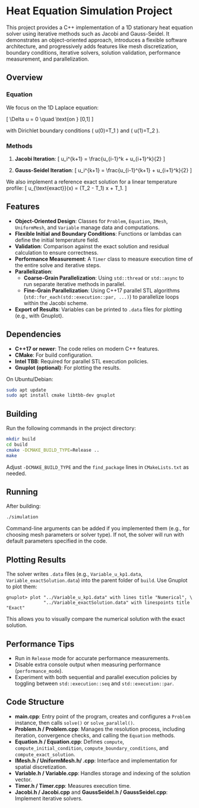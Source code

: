 # Heat Equation Simulation Project

This project provides a C++ implementation of a 1D stationary heat equation solver using iterative methods such as Jacobi and Gauss-Seidel. It demonstrates an object-oriented approach, introduces a flexible software architecture, and progressively adds features like mesh discretization, boundary conditions, iterative solvers, solution validation, performance measurement, and parallelization.

## Overview

### Equation

We focus on the 1D Laplace equation:

\[
\Delta u = 0 \quad \text{on } [0,1]
\]

with Dirichlet boundary conditions \( u(0)=T_1 \) and \( u(1)=T_2 \).

### Methods

1. **Jacobi Iteration**:
   \[
   u_i^{k+1} = \frac{u_{i-1}^k + u_{i+1}^k}{2}
   \]

2. **Gauss-Seidel Iteration**:
   \[
   u_i^{k+1} = \frac{u_{i-1}^{k+1} + u_{i+1}^k}{2}
   \]

We also implement a reference exact solution for a linear temperature profile:
\[
u_{\text{exact}}(x) = (T_2 - T_1) x + T_1.
\]

## Features

- **Object-Oriented Design**: Classes for `Problem`, `Equation`, `IMesh`, `UniformMesh`, and `Variable` manage data and computations.
- **Flexible Initial and Boundary Conditions**: Functions or lambdas can define the initial temperature field.
- **Validation**: Comparison against the exact solution and residual calculation to ensure correctness.
- **Performance Measurement**: A `Timer` class to measure execution time of the entire solve and iterative steps.
- **Parallelization**:
  - **Coarse-Grain Parallelization**: Using `std::thread` or `std::async` to run separate iterative methods in parallel.
  - **Fine-Grain Parallelization**: Using C++17 parallel STL algorithms (`std::for_each(std::execution::par, ...)`) to parallelize loops within the Jacobi scheme.
- **Export of Results**: Variables can be printed to `.data` files for plotting (e.g., with Gnuplot).

## Dependencies

- **C++17 or newer**: The code relies on modern C++ features.
- **CMake**: For build configuration.
- **Intel TBB**: Required for parallel STL execution policies.
- **Gnuplot (optional)**: For plotting the results.

On Ubuntu/Debian:
```bash
sudo apt update
sudo apt install cmake libtbb-dev gnuplot
```

## Building

Run the following commands in the project directory:

```bash
mkdir build
cd build
cmake -DCMAKE_BUILD_TYPE=Release ..
make
```

Adjust `-DCMAKE_BUILD_TYPE` and the `find_package` lines in `CMakeLists.txt` as needed.

## Running

After building:

```bash
./simulation
```

Command-line arguments can be added if you implemented them (e.g., for choosing mesh parameters or solver type). If not, the solver will run with default parameters specified in the code.

## Plotting Results

The solver writes `.data` files (e.g., `Variable_u_kp1.data`, `Variable_exactSolution.data`) into the parent folder of `build`. Use Gnuplot to plot them:

```gnuplot
gnuplot> plot "../Variable_u_kp1.data" with lines title "Numerical", \
              "../Variable_exactSolution.data" with linespoints title "Exact"
```

This allows you to visually compare the numerical solution with the exact solution.

## Performance Tips

- Run in `Release` mode for accurate performance measurements.
- Disable extra console output when measuring performance (`performance_mode`).
- Experiment with both sequential and parallel execution policies by toggling between `std::execution::seq` and `std::execution::par`.

## Code Structure

- **main.cpp**: Entry point of the program, creates and configures a `Problem` instance, then calls `solve()` or `solve_parallel()`.
- **Problem.h / Problem.cpp**: Manages the resolution process, including iteration, convergence checks, and calling the `Equation` methods.
- **Equation.h / Equation.cpp**: Defines `compute`, `compute_initial_condition`, `compute_boundary_conditions`, and `compute_exact_solution`.
- **IMesh.h / UniformMesh.h/ .cpp**: Interface and implementation for spatial discretization.
- **Variable.h / Variable.cpp**: Handles storage and indexing of the solution vector.
- **Timer.h / Timer.cpp**: Measures execution time.
- **Jacobi.h / Jacobi.cpp** and **GaussSeidel.h / GaussSeidel.cpp**: Implement iterative solvers.
